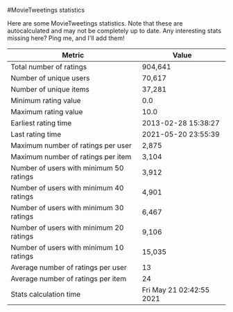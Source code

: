 #MovieTweetings statistics

Here are some MovieTweetings statistics. Note that these are autocalculated and may not be completely up to date. Any interesting stats missing here? Ping me, and I'll add them!

Metric | Value
--- | ---
Total number of ratings                 | 904,641
Number of unique users                  | 70,617
Number of unique items                  | 37,281
Minimum rating value                    | 0.0
Maximum rating value                    | 10.0
Earliest rating time                    | 2013-02-28 15:38:27
Last rating time                        | 2021-05-20 23:55:39
Maximum number of ratings per user      | 2,875
Maximum number of ratings per item      | 3,104
Number of users with minimum 50 ratings | 3,912
Number of users with minimum 40 ratings | 4,901
Number of users with minimum 30 ratings | 6,467
Number of users with minimum 20 ratings | 9,106
Number of users with minimum 10 ratings | 15,035
Average number of ratings per user      | 13
Average number of ratings per item      | 24
Stats calculation time                  | Fri May 21 02:42:55 2021

